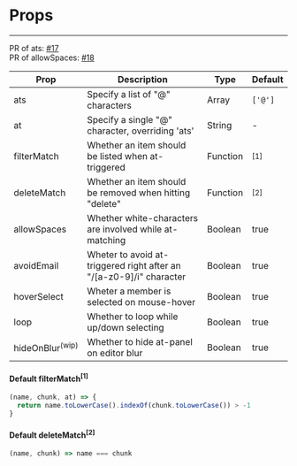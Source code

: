 # Props

----

PR of ats: [#17](https://github.com/fritx/vue-at/pull/17)<br>
PR of allowSpaces: [#18](https://github.com/fritx/vue-at/pull/18)

| Prop | Description | Type | Default |
| ---- | ----------- | ---- | ------- |
| ats | Specify a list of "@" characters | Array | `['@']` |
| at | Specify a single "@" character, overriding 'ats' | String | - |
| filterMatch | Whether an item should be listed when at-triggered | Function | <sup>[1]<sup> |
| deleteMatch | Whether an item should be removed when hitting "delete" | Function | <sup>[2]<sup> |
| allowSpaces | Whether white-characters are involved while at-matching | Boolean | true |
| avoidEmail | Wheter to avoid at-triggered right after an "/[a-z0-9]/i" character | Boolean | true |
| hoverSelect | Wheter a member is selected on mouse-hover | Boolean | true |
| loop | Whether to loop while up/down selecting | Boolean | true |
| hideOnBlur<sup>(wip)</sup> | Whether to hide at-panel on editor blur | Boolean | true |

#### Default filterMatch<sup>[1]</sup>

```js
(name, chunk, at) => {
  return name.toLowerCase().indexOf(chunk.toLowerCase()) > -1
}
```

#### Default deleteMatch<sup>[2]</sup>

```js
(name, chunk) => name === chunk
```
